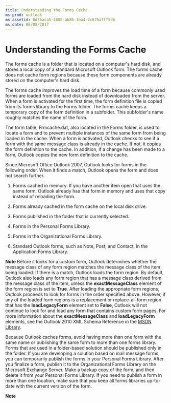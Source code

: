 ```yaml
---
title: Understanding the Forms Cache
ms.prod: outlook
ms.assetid: 0d3baca5-4808-ab86-1ba4-2c676afff5d6
ms.date: 06/08/2017
---
```



# Understanding the Forms Cache

The forms cache is a folder that is located on a computer's hard disk, and stores a local copy of a standard Microsoft Outlook form. The forms cache does not cache form regions because these form components are already stored on the computer's hard disk.

The forms cache improves the load time of a form because commonly used forms are loaded from the hard disk instead of downloaded from the server. When a form is activated for the first time, the form definition file is copied from its forms library to the Forms folder. The forms cache keeps a temporary copy of the form definition in a subfolder. This subfolder's name roughly matches the name of the form.

The form table, Frmcache.dat, also located in the Forms folder, is used to locate a form and to prevent multiple instances of the same form from being loaded in the cache. When a form is activated, Outlook checks to see if a form with the same message class is already in the cache. If not, it copies the form definition to the cache. In addition, if a change has been made to a form, Outlook copies the new form definition to the cache.

Since Microsoft Office Outlook 2007, Outlook looks for forms in the following order. When it finds a match, Outlook opens the form and does not search further.

1. Forms cached in memory. If you have another item open that uses the same form, Outlook already has that form in memory and uses that copy instead of reloading the form.
    
2. Forms already cached in the form cache on the local disk drive.
    
3. Forms published in the folder that is currently selected.
    
4. Forms in the Personal Forms Library.
    
5. Forms in the Organizational Forms Library.
    
6. Standard Outlook forms, such as Note, Post, and Contact, in the Application Forms Library.
    

 **Note**  Before it looks for a custom form, Outlook determines whether the message class of any form region matches the message class of the item being loaded. If there is a match, Outlook loads the form region. By default, Outlook also loads any form region that has a message class derived from the message class of the item, unless the  **exactMessageClass** element of the form region is set to **True**. After loading the appropriate form regions, Outlook proceeds to look for forms in the order specified above. However, if any of the loaded form regions is a replacement or replace-all form region that has the  **loadLegacyForm** element set to **False**, Outlook will not continue to look for and load any form that contains custom form pages. For more information about the  **exactMessageClass** and **loadLegacyForm** elements, see the Outlook 2010 XML Schema Reference in the [MSDN Library](http://msdn.microsoft.com/library).

Because Outlook caches forms, avoid having more than one form with the same name or publishing the same form to more than one forms library. Forms that are used in a folder-based solution should be published only in the folder. If you are developing a solution based on mail message forms, you can temporarily publish the forms in your Personal Forms Library. After you finalize a form, publish it to the Organizational Forms Library on the Microsoft Exchange Server. Make a backup copy of the form, and then delete it from your Personal Forms Library. If you need to publish a form in more than one location, make sure that you keep all forms libraries up-to-date with the current version of the form.

 **Note**  


